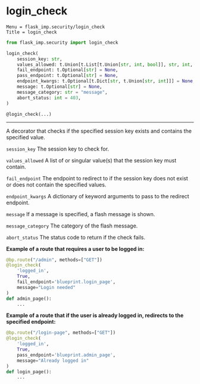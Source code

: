 # login_check

```
Menu = flask_imp.security/login_check
Title = login_check
```

```python
from flask_imp.security import login_check
```

```python
login_check(
    session_key: str,
    values_allowed: t.Union[t.List[t.Union[str, int, bool]], str, int, bool],
    fail_endpoint: t.Optional[str] = None,
    pass_endpoint: t.Optional[str] = None,
    endpoint_kwargs: t.Optional[t.Dict[str, t.Union[str, int]]] = None,
    message: t.Optional[str] = None,
    message_category: str = "message",
    abort_status: int = 403,
)
```

`@login_check(...)`

---

A decorator that checks if the specified session key exists and contains the specified value.

`session_key` The session key to check for.

`values_allowed` A list of or singular value(s) that the session key must contain.

`fail_endpoint` The endpoint to redirect to if the session key does not exist or does not contain the specified values.

`endpoint_kwargs` A dictionary of keyword arguments to pass to the redirect endpoint.

`message` If a message is specified, a flash message is shown.

`message_category` The category of the flash message.

`abort_status` The status code to return if the check fails.

**Example of a route that requires a user to be logged in:**

```python
@bp.route("/admin", methods=["GET"])
@login_check(
    'logged_in',
    True,
    fail_endpoint='blueprint.login_page',
    message="Login needed"
)
def admin_page():
    ...
```

**Example of a route that if the user is already logged in, redirects to the specified endpoint:**

```python
@bp.route("/login-page", methods=["GET"])
@login_check(
    'logged_in',
    True,
    pass_endpoint='blueprint.admin_page',
    message="Already logged in"
)
def login_page():
    ...
```


